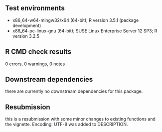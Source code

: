 ## Test environments
- x86_64-w64-mingw32/x64 (64-bit); R version 3.5.1 (package development)
- x86_64-pc-linux-gnu (64-bit); SUSE Linux Enterprise Server 12 SP3; R version 3.2.5

## R CMD check results
0 errors, 0 warnings, 0 notes

## Downstream dependencies
there are currently no downstream dependencies for this package.

## Resubmission
this is a resubmission with some minor changes to existing functions and the vignette.
Encoding: UTF-8 was added to DESCRIPTION.